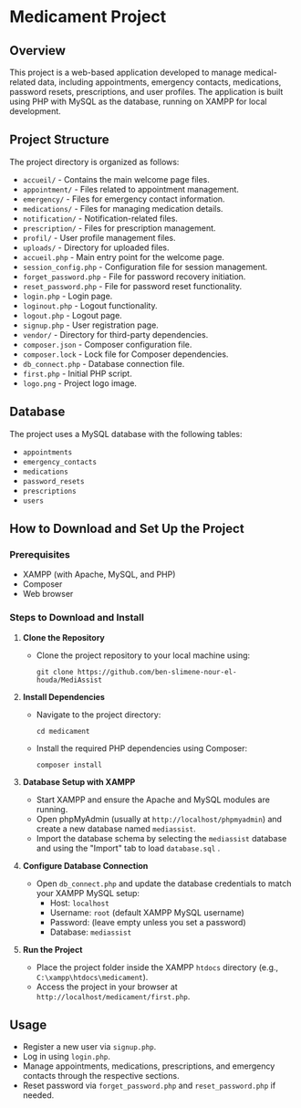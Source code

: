 # Medicament Project

## Overview
This project is a web-based application developed to manage medical-related data, including appointments, emergency contacts, medications, password resets, prescriptions, and user profiles. The application is built using PHP with MySQL as the database, running on XAMPP for local development.
 
## Project Structure
The project directory is organized as follows:
- `accueil/` - Contains the main welcome page files.
- `appointment/` - Files related to appointment management.
- `emergency/` - Files for emergency contact information.
- `medications/` - Files for managing medication details.
- `notification/` - Notification-related files.
- `prescription/` - Files for prescription management.
- `profil/` - User profile management files.
- `uploads/` - Directory for uploaded files.
- `accueil.php` - Main entry point for the welcome page.
- `session_config.php` - Configuration file for session management.
- `forget_password.php` - File for password recovery initiation.
- `reset_password.php` - File for password reset functionality.
- `login.php` - Login page.
- `loginout.php` - Logout functionality.
- `logout.php` - Logout page.
- `signup.php` - User registration page.
- `vendor/` - Directory for third-party dependencies.
- `composer.json` - Composer configuration file.
- `composer.lock` - Lock file for Composer dependencies.
- `db_connect.php` - Database connection file.
- `first.php` - Initial PHP script.
- `logo.png` - Project logo image.

## Database
The project uses a MySQL database with the following tables:
- `appointments`
- `emergency_contacts`
- `medications`
- `password_resets`
- `prescriptions`
- `users`

## How to Download and Set Up the Project

### Prerequisites
- XAMPP (with Apache, MySQL, and PHP)
- Composer
- Web browser

### Steps to Download and Install
1. **Clone the Repository**
   - Clone the project repository to your local machine using:
     ```
     git clone https://github.com/ben-slimene-nour-el-houda/MediAssist
     ```

2. **Install Dependencies**
   - Navigate to the project directory:
     ```
     cd medicament
     ```
   - Install the required PHP dependencies using Composer:
     ```
     composer install
     ```

3. **Database Setup with XAMPP**
   - Start XAMPP and ensure the Apache and MySQL modules are running.
   - Open phpMyAdmin (usually at `http://localhost/phpmyadmin`) and create a new database named `mediassist`.
   - Import the database schema by selecting the `mediassist` database and using the "Import" tab to load `database.sql` .

4. **Configure Database Connection**
   - Open `db_connect.php` and update the database credentials to match your XAMPP MySQL setup:
     - Host: `localhost`
     - Username: `root` (default XAMPP MySQL username)
     - Password: (leave empty unless you set a password)
     - Database: `mediassist`

5. **Run the Project**
   - Place the project folder inside the XAMPP `htdocs` directory (e.g., `C:\xampp\htdocs\medicament`).
   - Access the project in your browser at `http://localhost/medicament/first.php`.

## Usage
- Register a new user via `signup.php`.
- Log in using `login.php`.
- Manage appointments, medications, prescriptions, and emergency contacts through the respective sections.
- Reset password via `forget_password.php` and `reset_password.php` if needed.

